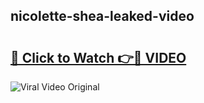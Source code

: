 ## nicolette-shea-leaked-video 

# <h2><a href="http://freeplayer.one?title=nicolette-shea-leaked-video&ref=21J">🔗 Click to Watch 👉🔴 VIDEO</a></h2>

<a href="http://freeplayer.one?title=nicolette-shea-leaked-video&ref=21J" rel="nofollow" data-target="animated-image.originalLink"><img src="https://i.ibb.co.com/xMMVF88/686577567.gif" alt="Viral Video Original" style="max-width: 100%; display: inline-block;" data-target="animated-image.originalImage"></a>

